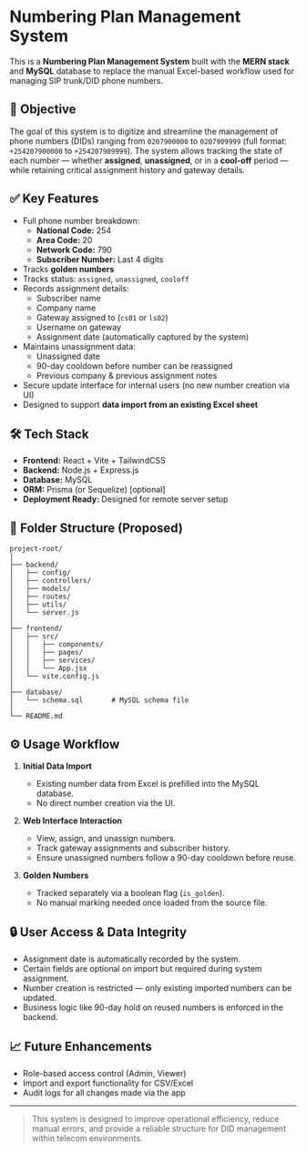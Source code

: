 # Numbering Plan Management System

This is a **Numbering Plan Management System** built with the **MERN stack** and **MySQL** database to replace the manual Excel-based workflow used for managing SIP trunk/DID phone numbers.

## 📌 Objective

The goal of this system is to digitize and streamline the management of phone numbers (DIDs) ranging from `0207900000` to `0207909999` (full format: `+254207900000` to `+254207909999`). The system allows tracking the state of each number — whether **assigned**, **unassigned**, or in a **cool-off** period — while retaining critical assignment history and gateway details.

## ✅ Key Features

- Full phone number breakdown:
  - **National Code:** 254
  - **Area Code:** 20
  - **Network Code:** 790
  - **Subscriber Number:** Last 4 digits
- Tracks **golden numbers**
- Tracks status: `assigned`, `unassigned`, `cooloff`
- Records assignment details:
  - Subscriber name
  - Company name
  - Gateway assigned to (`cs01` or `ls02`)
  - Username on gateway
  - Assignment date (automatically captured by the system)
- Maintains unassignment data:
  - Unassigned date
  - 90-day cooldown before number can be reassigned
  - Previous company & previous assignment notes
- Secure update interface for internal users (no new number creation via UI)
- Designed to support **data import from an existing Excel sheet**

## 🛠️ Tech Stack

- **Frontend:** React + Vite + TailwindCSS
- **Backend:** Node.js + Express.js
- **Database:** MySQL
- **ORM:** Prisma (or Sequelize) [optional]
- **Deployment Ready:** Designed for remote server setup

## 📂 Folder Structure (Proposed)

```
project-root/
│
├── backend/
│   ├── config/
│   ├── controllers/
│   ├── models/
│   ├── routes/
│   ├── utils/
│   └── server.js
│
├── frontend/
│   ├── src/
│   │   ├── components/
│   │   ├── pages/
│   │   ├── services/
│   │   └── App.jsx
│   └── vite.config.js
│
├── database/
│   └── schema.sql       # MySQL schema file
│
└── README.md
```

## ⚙️ Usage Workflow

1. **Initial Data Import**  
   - Existing number data from Excel is prefilled into the MySQL database.
   - No direct number creation via the UI.

2. **Web Interface Interaction**
   - View, assign, and unassign numbers.
   - Track gateway assignments and subscriber history.
   - Ensure unassigned numbers follow a 90-day cooldown before reuse.

3. **Golden Numbers**
   - Tracked separately via a boolean flag (`is_golden`).
   - No manual marking needed once loaded from the source file.

## 🔒 User Access & Data Integrity

- Assignment date is automatically recorded by the system.
- Certain fields are optional on import but required during system assignment.
- Number creation is restricted — only existing imported numbers can be updated.
- Business logic like 90-day hold on reused numbers is enforced in the backend.

## 📈 Future Enhancements

- Role-based access control (Admin, Viewer)
- Import and export functionality for CSV/Excel
- Audit logs for all changes made via the app

---

> This system is designed to improve operational efficiency, reduce manual errors, and provide a reliable structure for DID management within telecom environments.
